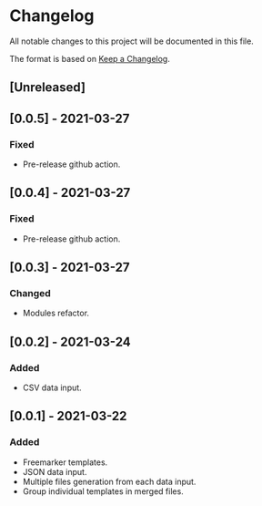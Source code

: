 # Changelog
All notable changes to this project will be documented in this file.

The format is based on [Keep a Changelog](https://keepachangelog.com/en/1.0.0/).

## [Unreleased]

## [0.0.5] - 2021-03-27
### Fixed
- Pre-release github action.

## [0.0.4] - 2021-03-27
### Fixed
- Pre-release github action.

## [0.0.3] - 2021-03-27
### Changed
- Modules refactor.

## [0.0.2] - 2021-03-24
### Added
- CSV data input.

## [0.0.1] - 2021-03-22
### Added
- Freemarker templates.
- JSON data input.
- Multiple files generation from each data input.
- Group individual templates in merged files.
